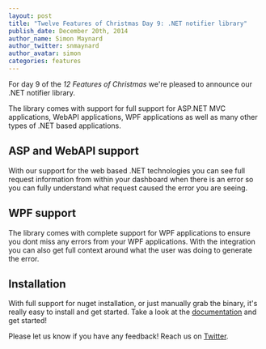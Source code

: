 ```yaml
---
layout: post
title: "Twelve Features of Christmas Day 9: .NET notifier library"
publish_date: December 20th, 2014
author_name: Simon Maynard
author_twitter: snmaynard
author_avatar: simon
categories: features
---
```


For day 9 of the *12 Features of Christmas* we're pleased to announce our .NET notifier library.

The library comes with support for full support for ASP.NET MVC applications, WebAPI applications, WPF applications as well as many other types of .NET based applications.

## ASP and WebAPI support

With our support for the web based .NET technologies you can see full request information from within your dashboard when there is an error so you can fully understand what request caused the error you are seeing.

## WPF support

The library comes with complete support for WPF applications to ensure you dont miss any errors from your WPF applications. With the integration you can also get full context around what the user was doing to generate the error.

## Installation

With full support for nuget installation, or just manually grab the binary, it's really easy to install and get started. Take a look at the [documentation](https://docs.bugsnag.com/platforms/dotnet/) and get started!

Please let us know if you have any feedback! Reach us on [Twitter](https://twitter.com/bugsnag).
